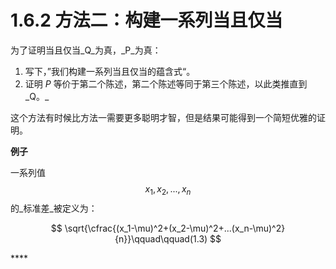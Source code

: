 # 1.6.2 方法二：构建一系列当且仅当

为了证明当且仅当_Q_为真，_P_为真：

1. 写下，”我们构建一系列当且仅当的蕴含式“。
2. 证明 _P_ 等价于第二个陈述，第二个陈述等同于第三个陈述，以此类推直到_Q。_

这个方法有时候比方法一需要更多聪明才智，但是结果可能得到一个简短优雅的证明。

**例子**

一系列值 $$x_1,x_2,...,x_n$$ 的_标准差_被定义为：

$$
\sqrt{\cfrac{(x_1-\mu)^2+(x_2-\mu)^2+...(x_n-\mu)^2}{n}}\qquad\qquad(1.3)
$$



\*\*\*\*


